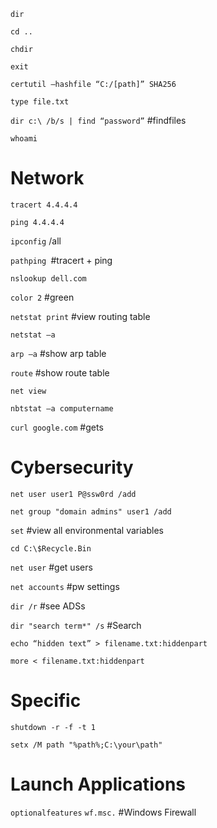 `dir	`

`cd ..	`

`chdir	`

`exit`

`certutil –hashfile “C:/[path]” SHA256`

`type file.txt`

`dir c:\ /b/s | find “password”` #findfiles

`whoami`

# Network
`tracert 4.4.4.4`

`ping 4.4.4.4`

`ipconfig` /all

`pathping `#tracert + ping

`nslookup dell.com`

`color 2` #green

`netstat print` #view routing table

`netstat –a`

`arp –a` #show arp table

`route` #show route table

`net view`

`nbtstat –a computername`

`curl google.com` #gets

# Cybersecurity
`net user user1 P@ssw0rd /add`

`net group "domain admins" user1 /add`

`set` 	#view all environmental variables

`cd C:\$Recycle.Bin`

`net user` #get users

`net accounts` #pw settings

`dir /r` #see ADSs

`dir "search term*" /s` #Search

`echo “hidden text” > filename.txt:hiddenpart`

`more < filename.txt:hiddenpart`

# Specific
`shutdown -r -f -t 1`

`setx /M path "%path%;C:\your\path"`

# Launch Applications
`optionalfeatures`
`wf.msc.` #Windows Firewall
